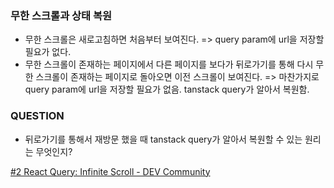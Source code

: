 
### 무한 스크롤과 상태 복원

- 무한 스크롤은 새로고침하면 처음부터 보여진다. => query param에 url을 저장할 필요가 없다.
- 무한 스크롤이 존재하는 페이지에서 다른 페이지를 보다가 뒤로가기를 통해 다시 무한 스크롤이 존재하는 페이지로 돌아오면 이전 스크롤이 보여진다. => 마찬가지로 query param에 url을 저장할 필요가 없음. tanstack query가 알아서 복원함.

### QUESTION

- 뒤로가기를 통해서 재방문 했을 때 tanstack query가 알아서 복원할 수 있는 원리는 무엇인지?

[#2 React Query: Infinite Scroll - DEV Community](https://dev.to/kevin-uehara/2-react-query-infinite-scroll-1mg8)